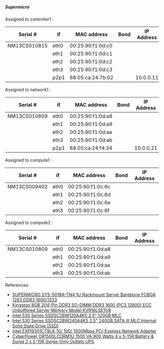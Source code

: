 
##### Supermicro 

Assigned to controller1 :

| Serial #     | if   | MAC address       | Bond  | IP Address  |
|--------------|------|-------------------|-------|-------------|
| NM13CS010815 | eth0 | 00:25:90:f1:0d:c0 |
|              | eth1 | 00:25:90:f1:0d:c1 |
|              | eth2 | 00:25:90:f1:0d:c2 |
|              | eth3 | 00:25:90:f1:0d:c3 |
|              | p2p1 | 68:05:ca:24:7b:02 |       | 10.0.0.11   |

Assigned to network1 :

| Serial #     | if   | MAC address       | Bond  | IP Address  |
|--------------|------|-------------------|-------|-------------|
| NM13CS010809 | eth0 | 00:25:90:f1:0d:a8 |
|              | eth1 | 00:25:90:f1:0d:a9 |
|              | eth2 | 00:25:90:f1:0d:aa |
|              | eth3 | 00:25:90:f1:0d:ab |
|              | p2p1 | 68:05:ca:24:f4:34 |       | 10.0.0.21   |

Assigned to compute1 :

| Serial #     | if   | MAC address       | Bond  | IP Address  |
|--------------|------|-------------------|-------|-------------|
| NM13CS009402 | eth0 | 00:25:90:f1:0c:6c |
|              | eth1 | 00:25:90:f1:0c:6d |
|              | eth2 | 00:25:90:f1:0c:6e |
|              | eth3 | 00:25:90:f1:0c:6f |

Assigned to compute2 :

| Serial #     | if   | MAC address       | Bond  | IP Address  |
|--------------|------|-------------------|-------|-------------|
| NM13CS010809 | eth0 | 00:25:90:f1:0d:a8 |
|              | eth1 | 00:25:90:f1:0d:a9 |
|              | eth2 | 00:25:90:f1:0d:aa |
|              | eth3 | 00:25:90:f1:0d:ab |

References:

- [SUPERMICRO SYS-5018A-TN4 1U Rackmount Server Barebone FCBGA 1283 DDR3 1600/1333][1]
- [Kingston 8GB 204-Pin DDR3 SO-DIMM DDR3 1600 (PC3 12800) ECC Unbuffered Server Memory Model KVR16LSE11/8][2]
- [Intel 530 Series SSDSC2BW120A4K5 2.5" 120GB MLC][3]
- [Intel 530 Series SSDSC2BW240A4K5 2.5" 240GB SATA III MLC Internal Solid State Drive (SSD)][4]
- [Intel EXPI9301CTBLK 10/ 100/ 1000Mbps PCI-Express Network Adapter][6]
- [CyberPower OR1500LCDRM1U 1500 VA 900 Watts 4 x 5-15R Battery & Surge 2 x 5-15R Surge-Only Outlets UPS][7]

[1]: http://www.newegg.com/Product/Product.aspx?Item=N82E16816101836
[2]: http://www.newegg.com/Product/Product.aspx?Item=N82E16820239702
[3]: http://www.newegg.com/Product/Product.aspx?Item=20-167-177
[4]: http://www.newegg.com/Product/Product.aspx?Item=20-167-177
[6]: http://www.newegg.com/Product/Product.aspx?Item=N82E16833106033
[7]: http://www.newegg.com/Product/Product.aspx?Item=N82E16842102095
